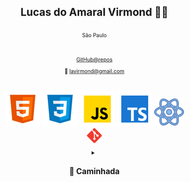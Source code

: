 <div align="center">
  
# <center> Lucas do Amaral Virmond 🙋‍♂️ </center>

  <br />
  <center>São Paulo</center>
<br />
<br />

[GitHub@repos](https://github.com/lucasvir?tab=repositories)

📧 lavirmond@gmail.com

<br />

![HTML5](./img/html5-icon.svg) ![CSS](./img/css-icon.svg) ![JavaScript](./img/js-icon.svg) ![TypeScript](./img/ts-icon.svg) ![ReactJs](./img/react-icon.svg) <img src="./img/git-icon.svg" alt="Git icon" width="40px" height="40px">

<details>
  
<summary>
<h2>🏃 Caminhada</h2>  
</summary>

## <center> 💻 TECHS</center>

#### <center >| ✔ HTML | ✔ CSS | ✔ JavaScript | ✔ TypeScript | ✔ Node.js | ✔ Git | </center>

<br />

### <center> ⚙ FRAMEWORKS </center>

#### <center> 🔹Next.js 🔹Express</center>

 <br />

### <center> 📚 LIBs </center>

<center> 🔹React 🔹axios  🔹knex  🔹vite </center>

<br />

### <center> 🎨 Styles </center>

<center> 🔹styled-components  🔹Sass  </center>


## <center>📓 Estudos</center>

### <center>Dev Soltinho - CRUD [2023]</center> 
 <center>🔸TypeScript 🔸React 🔸Next.js,</center>

### <center>Rocketseat (Explorer) [05/2022 - 08/2023]</center> 
<center>🔸HTML 🔸CSS 🔸JavaScript 🔸React 🔸Node.js </center>

<br />

<center> <a href="https://app.rocketseat.com.br/certificates/813ddd10-fc3e-4213-ba0d-8132e2068f76"> Certificação</a> </center>

### <center>Alura [2021/2023] </center> 
<center>🔸HTML 🔸CSS 🔸JavaScript 🔸React 🔸Dart  🔸Java </center>

<br />

<center> <a href="https://cursos.alura.com.br/user/lucasvir/fullCertificate/ecfadd7e25a35fd70258f07ec755f6c2"> Certificações</a></center>

</details>
</div>
